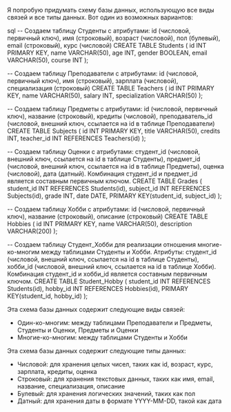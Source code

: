 Я попробую придумать схему базы данных, использующую все виды связей и все типы данных. Вот один из возможных вариантов:

sql
-- Создаем таблицу Студенты с атрибутами: id (числовой, первичный ключ), имя (строковый), возраст (числовой), пол (булевый), email (строковый), курс (числовой)
CREATE TABLE Students (
  id INT PRIMARY KEY,
  name VARCHAR(50),
  age INT,
  gender BOOLEAN,
  email VARCHAR(50),
  course INT
);

-- Создаем таблицу Преподаватели с атрибутами: id (числовой, первичный ключ), имя (строковый), зарплата (числовой), специализация (строковый)
CREATE TABLE Teachers (
  id INT PRIMARY KEY,
  name VARCHAR(50),
  salary INT,
  specialization VARCHAR(50)
);

-- Создаем таблицу Предметы с атрибутами: id (числовой, первичный ключ), название (строковый), кредиты (числовой), преподаватель_id (числовой, внешний ключ, ссылается на id в таблице Преподаватели)
CREATE TABLE Subjects (
  id INT PRIMARY KEY,
  title VARCHAR(50),
  credits INT,
  teacher_id INT REFERENCES Teachers(id)
);

-- Создаем таблицу Оценки с атрибутами: студент_id (числовой, внешний ключ, ссылается на id в таблице Студенты), предмет_id (числовой, внешний ключ, ссылается на id в таблице Предметы), оценка (числовой), дата (датный). Комбинация студент_id и предмет_id является составным первичным ключом.
CREATE TABLE Grades (
  student_id INT REFERENCES Students(id),
  subject_id INT REFERENCES Subjects(id),
  grade INT,
  date DATE,
  PRIMARY KEY(student_id, subject_id)
);

-- Создаем таблицу Хобби с атрибутами: id (числовой, первичный ключ), название (строковый), описание (строковый)
CREATE TABLE Hobbies (
  id INT PRIMARY KEY,
  name VARCHAR(50),
  description VARCHAR(200)
);

-- Создаем таблицу Студент_Хобби для реализации отношения многие-ко-многим между таблицами Студенты и Хобби. Атрибуты: студент_id (числовой, внешний ключ, ссылается на id в таблице Студенты), хобби_id (числовой, внешний ключ, ссылается на id в таблице Хобби). Комбинация студент_id и хобби_id является составным первичным ключом.
CREATE TABLE Student_Hobby (
  student_id INT REFERENCES Students(id),
  hobby_id INT REFERENCES Hobbies(id),
  PRIMARY KEY(student_id, hobby_id)
);


Эта схема базы данных содержит следующие виды связей:
- Один-ко-многим: между таблицами Преподаватели и Предметы, Студенты и Оценки, Предметы и Оценки
- Многие-ко-многим: между таблицами Студенты и Хобби

Эта схема базы данных содержит следующие типы данных:
- Числовой: для хранения целых чисел, таких как id, возраст, курс, зарплата, кредиты, оценка
- Строковый: для хранения текстовых данных, таких как имя, email, название, специализация, описание
- Булевый: для хранения логических значений, таких как пол
- Датный: для хранения даты в формате YYYY-MM-DD, такой как дата